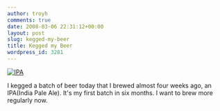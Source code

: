 ```yaml
---
author: troyh
comments: true
date: 2008-03-06 22:31:12+00:00
layout: post
slug: kegged-my-beer
title: Kegged my Beer
wordpress_id: 3281
---
```


[![IPA](http://farm4.static.flickr.com/3134/2314720501_0b19155fb5.jpg)](http://www.flickr.com/photos/troyh/2314720501/)

I kegged a batch of beer today that I brewed almost four weeks ago, an IPA(India Pale Ale). It's my first batch in six months. I want to brew more regularly now.
